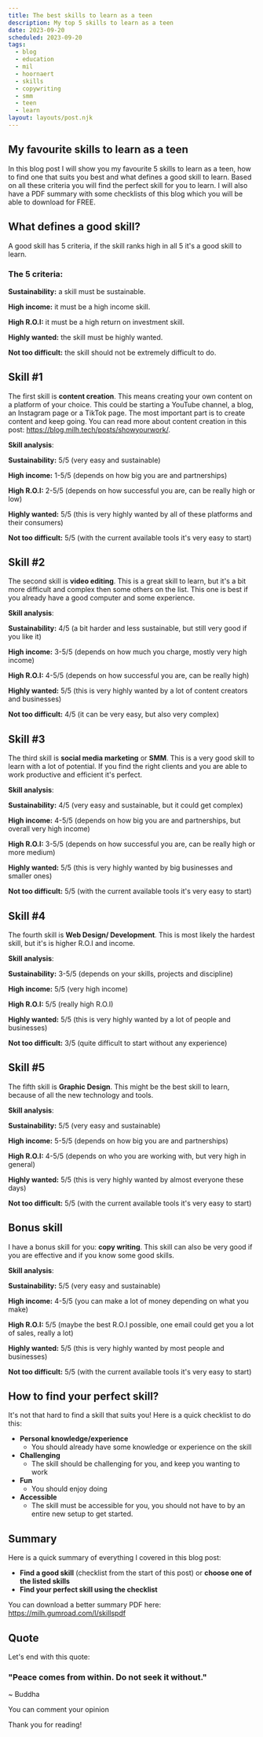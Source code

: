 ```yaml
---
title: The best skills to learn as a teen
description: My top 5 skills to learn as a teen
date: 2023-09-20
scheduled: 2023-09-20
tags:
  - blog
  - education
  - mil
  - hoornaert
  - skills
  - copywriting
  - smm
  - teen
  - learn
layout: layouts/post.njk
---
```

## My favourite skills to learn as a teen

In this blog post I will show you my favourite 5 skills to learn as a teen, how to find one that suits you best and what defines a good skill to learn. Based on all these criteria you will find the perfect skill for you to learn. I will also have a PDF summary with some checklists of this blog which you will be able to download for FREE.

## What defines a good skill?

A good skill has 5 criteria, if the skill ranks high in all 5 it's a good skill to learn.

### **The 5 criteria:**

**Sustainability:** a skill must be sustainable.

**High income:** it must be a high income skill.

**High R.O.I:** it must be a high return on investment skill.

**Highly wanted:** the skill must be highly wanted.

**Not too difficult:** the skill should not be extremely difficult to do.

## Skill #1

The first skill is **content creation**. This means creating your own content on a platform of your choice. This could be starting a YouTube channel, a blog, an Instagram page or a TikTok page. The most important part is to create content and keep going. You can read more about content creation in this post: https://blog.milh.tech/posts/showyourwork/.

**Skill analysis**:

**Sustainability:** 5/5 (very easy and sustainable)

**High income:** 1-5/5 (depends on how big you are and partnerships)

**High R.O.I:** 2-5/5 (depends on how successful you are, can be really high or low)

**Highly wanted:** 5/5 (this is very highly wanted by all of these platforms and their consumers)

**Not too difficult:** 5/5 (with the current available tools it's very easy to start)

## Skill #2

The second skill is **video editing**. This is a great skill to learn, but it's a bit more difficult and complex then some others on the list. This one is best if you already have a good computer and some experience.

**Skill analysis**:

**Sustainability:** 4/5 (a bit harder and less sustainable, but still very good if you like it)

**High income:** 3-5/5 (depends on how much you charge, mostly very high income)

**High R.O.I:** 4-5/5 (depends on how successful you are, can be really high)

**Highly wanted:** 5/5 (this is very highly wanted by a lot of content creators and businesses)

**Not too difficult:** 4/5 (it can be very easy, but also very complex)

## Skill #3

The third skill is **social media marketing** or **SMM**. This is a very good skill to learn with a lot of potential. If you find the right clients and you are able to work productive and efficient it's perfect.

**Skill analysis**:

**Sustainability:** 4/5 (very easy and sustainable, but it could get complex)

**High income:** 4-5/5 (depends on how big you are and partnerships, but overall very high income)

**High R.O.I:** 3-5/5 (depends on how successful you are, can be really high or more medium)

**Highly wanted:** 5/5 (this is very highly wanted by big businesses and smaller ones)

**Not too difficult:** 5/5 (with the current available tools it's very easy to start)

## Skill #4

The fourth skill is **Web Design/ Development**. This is most likely the hardest skill, but it's is higher R.O.I and income.

**Skill analysis**:

**Sustainability:** 3-5/5 (depends on your skills, projects and discipline)

**High income:** 5/5 (very high income)

**High R.O.I:** 5/5 (really high R.O.I)

**Highly wanted:** 5/5 (this is very highly wanted by a lot of people and businesses)

**Not too difficult:** 3/5 (quite difficult to start without any experience)

## Skill #5

The fifth skill is **Graphic Design**. This might be the best skill to learn, because of all the new technology and tools.

**Skill analysis**:

**Sustainability:** 5/5 (very easy and sustainable)

**High income:** 5-5/5 (depends on how big you are and partnerships)

**High R.O.I:** 4-5/5 (depends on who you are working with, but very high in general)

**Highly wanted:** 5/5 (this is very highly wanted by almost everyone these days)

**Not too difficult:** 5/5 (with the current available tools it's very easy to start)

## Bonus skill

I have a bonus skill for you: **copy writing**. This skill can also be very good if you are effective and if you know some good skills. 

**Skill analysis**:

**Sustainability:** 5/5 (very easy and sustainable)

**High income:** 4-5/5 (you can make a lot of money depending on what you make)

**High R.O.I:** 5/5 (maybe the best R.O.I possible, one email could get you a lot of sales, really a lot)

**Highly wanted:** 5/5 (this is very highly wanted by most people and businesses)

**Not too difficult:** 5/5 (with the current available tools it's very easy to start)

## How to find your perfect skill?

It's not that hard to find a skill that suits you! Here is a quick checklist to do this:

- **Personal knowledge/experience**
	- You should already have some knowledge or experience on the skill
- **Challenging**
	- The skill should be challenging for you, and keep you wanting to work
- **Fun**
	- You should enjoy doing
- **Accessible**
	- The skill must be accessible for you, you should not have to by an entire new setup to get started.

## Summary

Here is a quick summary of everything I covered in this blog post:

- **Find a good skill** (checklist from the start of this post) or **choose one of the listed skills**
- **Find your perfect skill using the checklist**

You can download a better summary PDF here: https://milh.gumroad.com/l/skillspdf

## Quote

Let's end with this quote:

### "Peace comes from within. Do not seek it without."
~ Buddha

You can comment your opinion

Thank you for reading!
